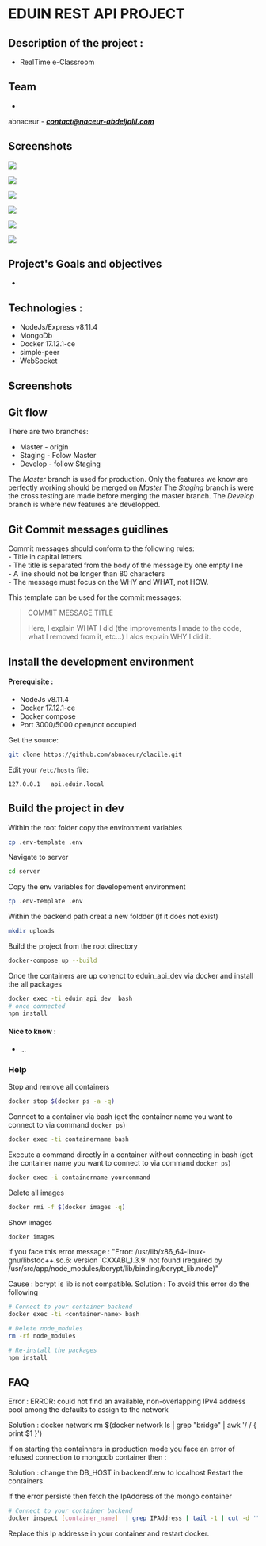EDUIN REST API PROJECT
=========================

## Description of the project :
- RealTime e-Classroom

## Team 
-
abnaceur - ***contact@naceur-abdeljalil.com***

## Screenshots

![](https://github.com/abnaceur/clacile/blob/master/screenshots/clacile1.png?raw=true)

![](https://github.com/abnaceur/clacile/blob/master/screenshots/clacile2.png?raw=true)

![](https://github.com/abnaceur/clacile/blob/master/screenshots/clacile3.png?raw=true)

![](https://github.com/abnaceur/clacile/blob/master/screenshots/clacile4.png?raw=true)

![](https://github.com/abnaceur/clacile/blob/master/screenshots/clacile5.png?raw=true)

![](https://github.com/abnaceur/clacile/blob/master/screenshots/clacile6.png?raw=true)


## Project's Goals and objectives
-

## Technologies :
 - NodeJs/Express v8.11.4
 - MongoDb
 - Docker 17.12.1-ce
 - simple-peer
 - WebSocket

## Screenshots

## Git flow
There are two branches:
 - Master - origin
 - Staging - Folow Master
 - Develop - follow Staging

The *Master* branch is used for production. Only the features we know are perfectly working should be merged on *Master* 
The *Staging* branch is were the cross testing are made before merging the master branch.
The *Develop* branch is where new features are developped.

## Git Commit messages guidlines

Commit messages should conform to the following rules:  
	- Title in capital letters  
	- The title is separated from the body of the message by one empty line  
	- A line should not be longer than 80 characters  
	- The message must focus on the WHY and WHAT, not HOW.  
  
This template can be used for the commit messages:  

> COMMIT MESSAGE TITLE
> 
> Here, I explain WHAT I did (the improvements I made to the code, what I removed
> from it, etc...)
> I alos explain WHY I did it.
  

## Install the development environment

#### Prerequisite :
 - NodeJs v8.11.4
 - Docker 17.12.1-ce
 - Docker compose
 - Port 3000/5000 open/not occupied

Get the source:

```bash
git clone https://github.com/abnaceur/clacile.git
```

Edit your `/etc/hosts` file:

```
127.0.0.1   api.eduin.local
```

## Build the project in dev

Within the root folder copy the environment variables

```bash
cp .env-template .env
```

Navigate to server

```bash
cd server
```

Copy the env variables for developement environment

```bash
cp .env-template .env
```

Within the backend path creat a new foldder (if it does not exist)

```bash
mkdir uploads
```

Build the project from the root directory
```bash
docker-compose up --build
```

Once the containers are up conenct to eduin_api_dev via docker
and install the all packages

```bash
docker exec -ti eduin_api_dev  bash
# once connected
npm install
```

#### Nice to know :
 - ...

### Help

Stop and remove all containers

```bash
docker stop $(docker ps -a -q)
```

Connect to a container via bash (get the container name you want to connect to via command `docker ps`)
```bash
docker exec -ti containername bash
```

Execute a command directly in a container without connecting in bash (get the container name you want to connect to via command `docker ps`)

```bash
docker exec -i containername yourcommand
```

Delete all images 

```bash
docker rmi -f $(docker images -q)
```

Show images 

```bash
docker images
```

if you face this error message :
"Error: /usr/lib/x86_64-linux-gnu/libstdc++.so.6: version `CXXABI_1.3.9' not found (required by /usr/src/app/node_modules/bcrypt/lib/binding/bcrypt_lib.node)"

Cause : bcrypt is lib is not compatible.
Solution : To avoid this error do the following

```bash
# Connect to your container backend
docker exec -ti <container-name> bash

# Delete node_modules
rm -rf node_modules

# Re-install the packages
npm install
```

## FAQ

Error :
ERROR: could not find an available, non-overlapping IPv4 address pool among the defaults to assign to the network

Solution :
docker network rm $(docker network ls | grep "bridge" | awk '/ / { print $1 }')

If on starting the containners in production mode 
you face an error of refused connection to mongodb container then :

Solution : change the DB_HOST in backend/.env to localhost
Restart the containers.

If the error persiste then fetch the IpAddress of the mongo container 

```bash
# Connect to your container backend
docker inspect [container_name]  | grep IPAddress | tail -1 | cut -d '"' -f4
```
Replace this Ip addresse in your container and restart docker.